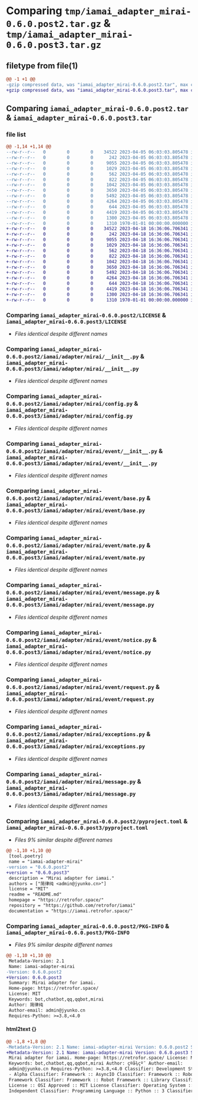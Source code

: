 # Comparing `tmp/iamai_adapter_mirai-0.6.0.post2.tar.gz` & `tmp/iamai_adapter_mirai-0.6.0.post3.tar.gz`

## filetype from file(1)

```diff
@@ -1 +1 @@
-gzip compressed data, was "iamai_adapter_mirai-0.6.0.post2.tar", max compression
+gzip compressed data, was "iamai_adapter_mirai-0.6.0.post3.tar", max compression
```

## Comparing `iamai_adapter_mirai-0.6.0.post2.tar` & `iamai_adapter_mirai-0.6.0.post3.tar`

### file list

```diff
@@ -1,14 +1,14 @@
--rw-r--r--   0        0        0    34522 2023-04-05 06:03:03.805478 iamai_adapter_mirai-0.6.0.post2/LICENSE
--rw-r--r--   0        0        0      242 2023-04-05 06:03:03.805478 iamai_adapter_mirai-0.6.0.post2/README.md
--rw-r--r--   0        0        0     9055 2023-04-05 06:03:03.805478 iamai_adapter_mirai-0.6.0.post2/iamai/adapter/mirai/__init__.py
--rw-r--r--   0        0        0     1029 2023-04-05 06:03:03.805478 iamai_adapter_mirai-0.6.0.post2/iamai/adapter/mirai/config.py
--rw-r--r--   0        0        0      562 2023-04-05 06:03:03.805478 iamai_adapter_mirai-0.6.0.post2/iamai/adapter/mirai/event/__init__.py
--rw-r--r--   0        0        0      822 2023-04-05 06:03:03.805478 iamai_adapter_mirai-0.6.0.post2/iamai/adapter/mirai/event/base.py
--rw-r--r--   0        0        0     1042 2023-04-05 06:03:03.805478 iamai_adapter_mirai-0.6.0.post2/iamai/adapter/mirai/event/mate.py
--rw-r--r--   0        0        0     3650 2023-04-05 06:03:03.805478 iamai_adapter_mirai-0.6.0.post2/iamai/adapter/mirai/event/message.py
--rw-r--r--   0        0        0     5492 2023-04-05 06:03:03.805478 iamai_adapter_mirai-0.6.0.post2/iamai/adapter/mirai/event/notice.py
--rw-r--r--   0        0        0     4264 2023-04-05 06:03:03.805478 iamai_adapter_mirai-0.6.0.post2/iamai/adapter/mirai/event/request.py
--rw-r--r--   0        0        0      644 2023-04-05 06:03:03.805478 iamai_adapter_mirai-0.6.0.post2/iamai/adapter/mirai/exceptions.py
--rw-r--r--   0        0        0     4419 2023-04-05 06:03:03.805478 iamai_adapter_mirai-0.6.0.post2/iamai/adapter/mirai/message.py
--rw-r--r--   0        0        0     1300 2023-04-05 06:03:03.805478 iamai_adapter_mirai-0.6.0.post2/pyproject.toml
--rw-r--r--   0        0        0     1310 1970-01-01 00:00:00.000000 iamai_adapter_mirai-0.6.0.post2/PKG-INFO
+-rw-r--r--   0        0        0    34522 2023-04-18 16:36:06.706341 iamai_adapter_mirai-0.6.0.post3/LICENSE
+-rw-r--r--   0        0        0      242 2023-04-18 16:36:06.706341 iamai_adapter_mirai-0.6.0.post3/README.md
+-rw-r--r--   0        0        0     9055 2023-04-18 16:36:06.706341 iamai_adapter_mirai-0.6.0.post3/iamai/adapter/mirai/__init__.py
+-rw-r--r--   0        0        0     1029 2023-04-18 16:36:06.706341 iamai_adapter_mirai-0.6.0.post3/iamai/adapter/mirai/config.py
+-rw-r--r--   0        0        0      562 2023-04-18 16:36:06.706341 iamai_adapter_mirai-0.6.0.post3/iamai/adapter/mirai/event/__init__.py
+-rw-r--r--   0        0        0      822 2023-04-18 16:36:06.706341 iamai_adapter_mirai-0.6.0.post3/iamai/adapter/mirai/event/base.py
+-rw-r--r--   0        0        0     1042 2023-04-18 16:36:06.706341 iamai_adapter_mirai-0.6.0.post3/iamai/adapter/mirai/event/mate.py
+-rw-r--r--   0        0        0     3650 2023-04-18 16:36:06.706341 iamai_adapter_mirai-0.6.0.post3/iamai/adapter/mirai/event/message.py
+-rw-r--r--   0        0        0     5492 2023-04-18 16:36:06.706341 iamai_adapter_mirai-0.6.0.post3/iamai/adapter/mirai/event/notice.py
+-rw-r--r--   0        0        0     4264 2023-04-18 16:36:06.706341 iamai_adapter_mirai-0.6.0.post3/iamai/adapter/mirai/event/request.py
+-rw-r--r--   0        0        0      644 2023-04-18 16:36:06.706341 iamai_adapter_mirai-0.6.0.post3/iamai/adapter/mirai/exceptions.py
+-rw-r--r--   0        0        0     4419 2023-04-18 16:36:06.706341 iamai_adapter_mirai-0.6.0.post3/iamai/adapter/mirai/message.py
+-rw-r--r--   0        0        0     1300 2023-04-18 16:36:06.706341 iamai_adapter_mirai-0.6.0.post3/pyproject.toml
+-rw-r--r--   0        0        0     1310 1970-01-01 00:00:00.000000 iamai_adapter_mirai-0.6.0.post3/PKG-INFO
```

### Comparing `iamai_adapter_mirai-0.6.0.post2/LICENSE` & `iamai_adapter_mirai-0.6.0.post3/LICENSE`

 * *Files identical despite different names*

### Comparing `iamai_adapter_mirai-0.6.0.post2/iamai/adapter/mirai/__init__.py` & `iamai_adapter_mirai-0.6.0.post3/iamai/adapter/mirai/__init__.py`

 * *Files identical despite different names*

### Comparing `iamai_adapter_mirai-0.6.0.post2/iamai/adapter/mirai/config.py` & `iamai_adapter_mirai-0.6.0.post3/iamai/adapter/mirai/config.py`

 * *Files identical despite different names*

### Comparing `iamai_adapter_mirai-0.6.0.post2/iamai/adapter/mirai/event/__init__.py` & `iamai_adapter_mirai-0.6.0.post3/iamai/adapter/mirai/event/__init__.py`

 * *Files identical despite different names*

### Comparing `iamai_adapter_mirai-0.6.0.post2/iamai/adapter/mirai/event/base.py` & `iamai_adapter_mirai-0.6.0.post3/iamai/adapter/mirai/event/base.py`

 * *Files identical despite different names*

### Comparing `iamai_adapter_mirai-0.6.0.post2/iamai/adapter/mirai/event/mate.py` & `iamai_adapter_mirai-0.6.0.post3/iamai/adapter/mirai/event/mate.py`

 * *Files identical despite different names*

### Comparing `iamai_adapter_mirai-0.6.0.post2/iamai/adapter/mirai/event/message.py` & `iamai_adapter_mirai-0.6.0.post3/iamai/adapter/mirai/event/message.py`

 * *Files identical despite different names*

### Comparing `iamai_adapter_mirai-0.6.0.post2/iamai/adapter/mirai/event/notice.py` & `iamai_adapter_mirai-0.6.0.post3/iamai/adapter/mirai/event/notice.py`

 * *Files identical despite different names*

### Comparing `iamai_adapter_mirai-0.6.0.post2/iamai/adapter/mirai/event/request.py` & `iamai_adapter_mirai-0.6.0.post3/iamai/adapter/mirai/event/request.py`

 * *Files identical despite different names*

### Comparing `iamai_adapter_mirai-0.6.0.post2/iamai/adapter/mirai/exceptions.py` & `iamai_adapter_mirai-0.6.0.post3/iamai/adapter/mirai/exceptions.py`

 * *Files identical despite different names*

### Comparing `iamai_adapter_mirai-0.6.0.post2/iamai/adapter/mirai/message.py` & `iamai_adapter_mirai-0.6.0.post3/iamai/adapter/mirai/message.py`

 * *Files identical despite different names*

### Comparing `iamai_adapter_mirai-0.6.0.post2/pyproject.toml` & `iamai_adapter_mirai-0.6.0.post3/pyproject.toml`

 * *Files 9% similar despite different names*

```diff
@@ -1,10 +1,10 @@
 [tool.poetry]
 name = "iamai-adapter-mirai"
-version = "0.6.0.post2"
+version = "0.6.0.post3"
 description = "Mirai adapter for iamai."
 authors = ["简律纯 <admin@jyunko.cn>"]
 license = "MIT"
 readme = "README.md"
 homepage = "https://retrofor.space/"
 repository = "https://github.com/retrofor/iamai"
 documentation = "https://iamai.retrofor.space/"
```

### Comparing `iamai_adapter_mirai-0.6.0.post2/PKG-INFO` & `iamai_adapter_mirai-0.6.0.post3/PKG-INFO`

 * *Files 9% similar despite different names*

```diff
@@ -1,10 +1,10 @@
 Metadata-Version: 2.1
 Name: iamai-adapter-mirai
-Version: 0.6.0.post2
+Version: 0.6.0.post3
 Summary: Mirai adapter for iamai.
 Home-page: https://retrofor.space/
 License: MIT
 Keywords: bot,chatbot,qq,qqbot,mirai
 Author: 简律纯
 Author-email: admin@jyunko.cn
 Requires-Python: >=3.8,<4.0
```

#### html2text {}

```diff
@@ -1,8 +1,8 @@
-Metadata-Version: 2.1 Name: iamai-adapter-mirai Version: 0.6.0.post2 Summary:
+Metadata-Version: 2.1 Name: iamai-adapter-mirai Version: 0.6.0.post3 Summary:
 Mirai adapter for iamai. Home-page: https://retrofor.space/ License: MIT
 Keywords: bot,chatbot,qq,qqbot,mirai Author: ç®å¾çº¯ Author-email:
 admin@jyunko.cn Requires-Python: >=3.8,<4.0 Classifier: Development Status :: 3
 - Alpha Classifier: Framework :: AsyncIO Classifier: Framework :: Robot
 Framework Classifier: Framework :: Robot Framework :: Library Classifier:
 License :: OSI Approved :: MIT License Classifier: Operating System :: OS
 Independent Classifier: Programming Language :: Python :: 3 Classifier:
```

